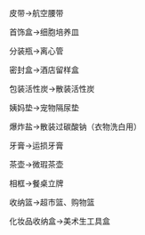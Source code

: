 皮带→航空腰带

首饰盒→细胞培养皿

分装瓶→离心管

密封盒→酒店留样盒

包装活性炭→散装活性炭

姨妈垫→宠物隔尿垫

爆炸盐→散装过碳酸钠（衣物洗白用）

牙膏→运损牙膏

茶壶→微瑕茶壶

相框→餐桌立牌

收纳篮→超市篮、购物篮

化妆品收纳盒→美术生工具盒